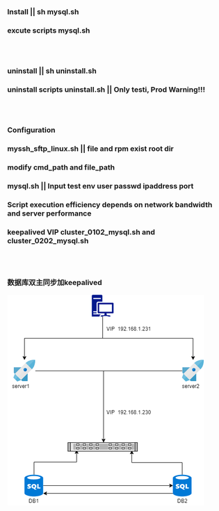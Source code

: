 ### Install   || sh mysql.sh 
### excute scripts mysql.sh
<br></br>
### uninstall || sh uninstall.sh
### uninstall scripts uninstall.sh || Only testi, Prod Warning!!!
<br></br>
### Configuration
### myssh_sftp_linux.sh || file and rpm exist root dir
### modify cmd_path and file_path
### mysql.sh || Input test env user passwd ipaddress port
### Script execution efficiency depends on network bandwidth and server performance
### keepalived VIP cluster_0102_mysql.sh and cluster_0202_mysql.sh
<br></br>

### 数据库双主同步加keepalived
![mysqlcluster](https://github.com/happyhelloworld/shell/blob/master/images/mysql%E9%9B%86%E7%BE%A4%E6%9E%B6%E6%9E%84%E5%9B%BE1.png)
